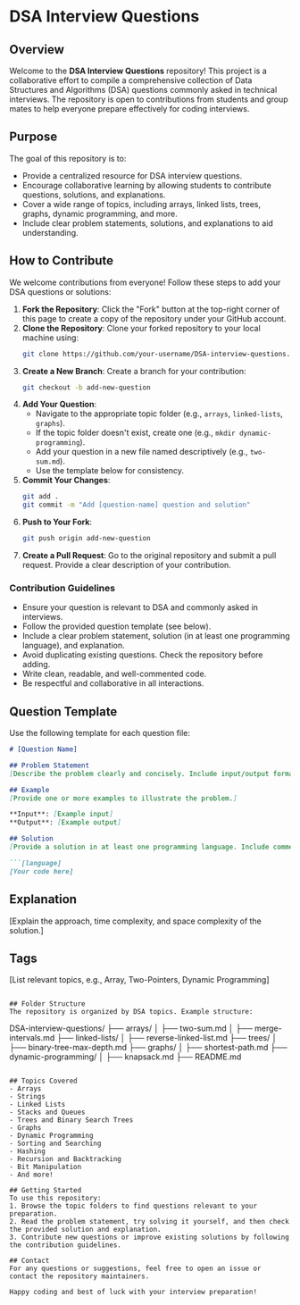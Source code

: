 # DSA Interview Questions

## Overview
Welcome to the **DSA Interview Questions** repository! This project is a collaborative effort to compile a comprehensive collection of Data Structures and Algorithms (DSA) questions commonly asked in technical interviews. The repository is open to contributions from students and group mates to help everyone prepare effectively for coding interviews.

## Purpose
The goal of this repository is to:
- Provide a centralized resource for DSA interview questions.
- Encourage collaborative learning by allowing students to contribute questions, solutions, and explanations.
- Cover a wide range of topics, including arrays, linked lists, trees, graphs, dynamic programming, and more.
- Include clear problem statements, solutions, and explanations to aid understanding.

## How to Contribute
We welcome contributions from everyone! Follow these steps to add your DSA questions or solutions:

1. **Fork the Repository**: Click the "Fork" button at the top-right corner of this page to create a copy of the repository under your GitHub account.
2. **Clone the Repository**: Clone your forked repository to your local machine using:
   ```bash
   git clone https://github.com/your-username/DSA-interview-questions.git
   ```
3. **Create a New Branch**: Create a branch for your contribution:
   ```bash
   git checkout -b add-new-question
   ```
4. **Add Your Question**:
   - Navigate to the appropriate topic folder (e.g., `arrays`, `linked-lists`, `graphs`).
   - If the topic folder doesn't exist, create one (e.g., `mkdir dynamic-programming`).
   - Add your question in a new file named descriptively (e.g., `two-sum.md`).
   - Use the template below for consistency.
5. **Commit Your Changes**:
   ```bash
   git add .
   git commit -m "Add [question-name] question and solution"
   ```
6. **Push to Your Fork**:
   ```bash
   git push origin add-new-question
   ```
7. **Create a Pull Request**: Go to the original repository and submit a pull request. Provide a clear description of your contribution.

### Contribution Guidelines
- Ensure your question is relevant to DSA and commonly asked in interviews.
- Follow the provided question template (see below).
- Include a clear problem statement, solution (in at least one programming language), and explanation.
- Avoid duplicating existing questions. Check the repository before adding.
- Write clean, readable, and well-commented code.
- Be respectful and collaborative in all interactions.

## Question Template
Use the following template for each question file:

```markdown
# [Question Name]

## Problem Statement
[Describe the problem clearly and concisely. Include input/output formats and constraints.]

## Example
[Provide one or more examples to illustrate the problem.]

**Input**: [Example input]
**Output**: [Example output]

## Solution
[Provide a solution in at least one programming language. Include comments for clarity.]

```[language]
[Your code here]
```

## Explanation
[Explain the approach, time complexity, and space complexity of the solution.]

## Tags
[List relevant topics, e.g., Array, Two-Pointers, Dynamic Programming]
```

## Folder Structure
The repository is organized by DSA topics. Example structure:
```
DSA-interview-questions/
├── arrays/
│   ├── two-sum.md
│   ├── merge-intervals.md
├── linked-lists/
│   ├── reverse-linked-list.md
├── trees/
│   ├── binary-tree-max-depth.md
├── graphs/
│   ├── shortest-path.md
├── dynamic-programming/
│   ├── knapsack.md
├── README.md
```

## Topics Covered
- Arrays
- Strings
- Linked Lists
- Stacks and Queues
- Trees and Binary Search Trees
- Graphs
- Dynamic Programming
- Sorting and Searching
- Hashing
- Recursion and Backtracking
- Bit Manipulation
- And more!

## Getting Started
To use this repository:
1. Browse the topic folders to find questions relevant to your preparation.
2. Read the problem statement, try solving it yourself, and then check the provided solution and explanation.
3. Contribute new questions or improve existing solutions by following the contribution guidelines.

## Contact
For any questions or suggestions, feel free to open an issue or contact the repository maintainers.

Happy coding and best of luck with your interview preparation!
